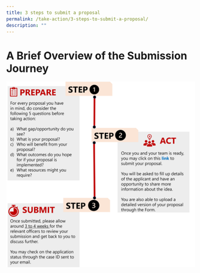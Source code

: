 ```yaml
---
title: 3 steps to submit a proposal
permalink: /take-action/3-steps-to-submit-a-proposal/
description: ""
---
```

# A Brief Overview of the Submission Journey

![](/images/steps%20to%20submit%20a%20proposal.png)
